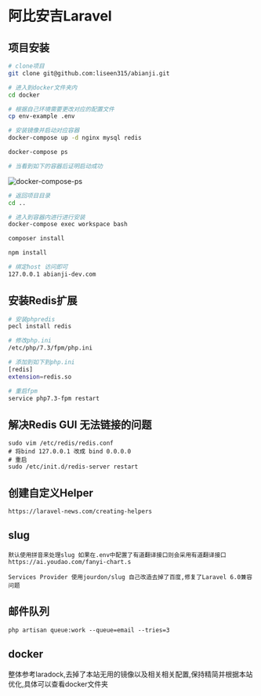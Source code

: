# 阿比安吉Laravel

## 项目安装

```bash
# clone项目
git clone git@github.com:liseen315/abianji.git

# 进入到docker文件夹内
cd docker

# 根据自己环境需要更改对应的配置文件
cp env-example .env

# 安装镜像并启动对应容器
docker-compose up -d nginx mysql redis

docker-compose ps

# 当看到如下的容器后证明启动成功

```

![docker-compose-ps](https://res.cloudinary.com/dnakxpzhj/image/upload/v1578288147/blog/docker-container.jpg)

```bash
# 返回项目目录
cd ..

# 进入到容器内进行进行安装
docker-compose exec workspace bash

composer install

npm install

# 绑定host 访问即可
127.0.0.1 abianji-dev.com
```

## 安装Redis扩展

```bash
# 安装phpredis
pecl install redis

# 修改php.ini
/etc/php/7.3/fpm/php.ini

# 添加到如下到php.ini
[redis]
extension=redis.so

# 重启fpm
service php7.3-fpm restart
```

## 解决Redis GUI 无法链接的问题

```$xslt
sudo vim /etc/redis/redis.conf
# 将bind 127.0.0.1 改成 bind 0.0.0.0
# 重启
sudo /etc/init.d/redis-server restart
```

## 创建自定义Helper

```
https://laravel-news.com/creating-helpers
```

## slug

```
默认使用拼音来处理slug 如果在.env中配置了有道翻译接口则会采用有道翻译接口
https://ai.youdao.com/fanyi-chart.s

Services Provider 使用jourdon/slug 自己改造去掉了百度,修复了Laravel 6.0兼容问题
```

## 邮件队列

```
php artisan queue:work --queue=email --tries=3
```

## docker

整体参考laradock,去掉了本站无用的镜像以及相关相关配置,保持精简并根据本站优化,具体可以查看docker文件夹
